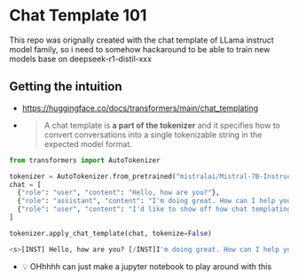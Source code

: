# Chat Template 101

This repo was orignally created with the chat template of LLama instruct model family, so i need to somehow hackaround to be able to train new models base on deepseek-r1-distil-xxx

## Getting the intuition

- <https://huggingface.co/docs/transformers/main/chat_templating>
- > A chat template is **a part of the tokenizer** and it specifies how to convert conversations into a single tokenizable string in the expected model format.

```python
from transformers import AutoTokenizer

tokenizer = AutoTokenizer.from_pretrained("mistralai/Mistral-7B-Instruct-v0.1")
chat = [
  {"role": "user", "content": "Hello, how are you?"},
  {"role": "assistant", "content": "I'm doing great. How can I help you today?"},
  {"role": "user", "content": "I'd like to show off how chat templating works!"},
]

tokenizer.apply_chat_template(chat, tokenize=False)

<s>[INST] Hello, how are you? [/INST]I'm doing great. How can I help you today?</s> [INST] I'd like to show off how chat templating works! [/INST]
```

- 💡 OHhhhh can just make a jupyter notebook to play around with this
